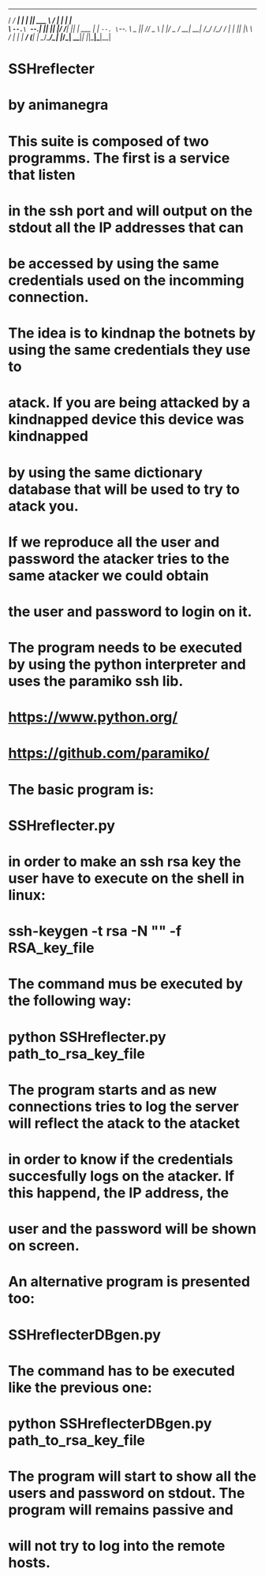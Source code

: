    _____ _____ _   _ ______      __ _           _   
  /  ___/  ___| | | || ___ \    / _| |         | |  
  \ `--.\ `--.| |_| || |_/ /___| |_| | ___  ___| |_ 
   `--. \`--. \  _  ||    // _ \  _| |/ _ \/ __| __|
  /\__/ /\__/ / | | || |\ \  __/ | | |  __/ (__| |_ 
  \____/\____/\_| |_/\_| \_\___|_| |_|\___|\___|\__|
                                                   

# SSHreflecter

# by animanegra


#
# This suite is composed of two programms. The first is a service that listen
# in the ssh port and will output on the stdout all the IP addresses that can
# be accessed by using the same credentials used on the incomming connection.
#
# The idea is to kindnap the botnets by using the same credentials they use to
# atack. If you are being attacked by a kindnapped device this device was kindnapped
# by using the same dictionary database that will be used to try to atack you.
# If we reproduce all the user and password the atacker tries to the same atacker we could obtain
# the user and password to login on it.
#
# The program needs to be executed by using the python interpreter and uses the paramiko ssh lib.
#	https://www.python.org/
#	https://github.com/paramiko/
#
# The basic program is:
#
#	SSHreflecter.py
#
# in order to make an ssh rsa key the user have to execute on the shell in linux:
#
#	ssh-keygen -t rsa -N "" -f RSA_key_file
#
# The command mus be executed by the following way:
#
#	python SSHreflecter.py path_to_rsa_key_file
#
# The program starts and as new connections tries to log the server will reflect the atack to the atacket
# in order to know if the credentials succesfully logs on the atacker. If this happend, the IP address, the 
# user and the password will be shown on screen.
#
#
# An alternative program is presented too:
#
#	SSHreflecterDBgen.py
#
# The command has to be executed like the previous one:
#
#	python SSHreflecterDBgen.py path_to_rsa_key_file
#
# The program will start to show all the users and password on stdout. The program will remains passive and
# will not try to log into the remote hosts.
#
